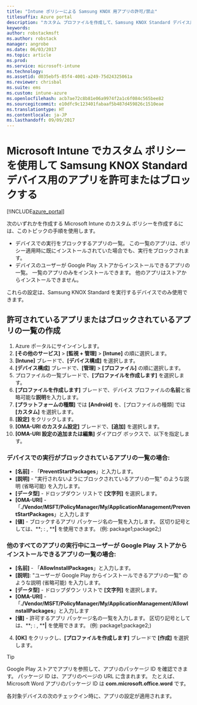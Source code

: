```yaml
---
title: "Intune ポリシーによる Samsung KNOX 用アプリの許可/禁止"
titlesuffix: Azure portal
description: "カスタム プロファイルを作成して、Samsung KNOX Standard デバイス用のアプリを許可またはブロックします。\""
keywords: 
author: robstackmsft
ms.author: robstack
manager: angrobe
ms.date: 06/03/2017
ms.topic: article
ms.prod: 
ms.service: microsoft-intune
ms.technology: 
ms.assetid: d035ebf5-85f4-4001-a249-75d24325061a
ms.reviewer: chrisbal
ms.suite: ems
ms.custom: intune-azure
ms.openlocfilehash: acb7ae72c8b81e06a9974f2a1c6f084c565bee82
ms.sourcegitcommit: e10dfc9c123401fabaaf5b487d459826c1510eae
ms.translationtype: HT
ms.contentlocale: ja-JP
ms.lasthandoff: 09/09/2017
---
```

# <a name="use-custom-policies-to-allow-and-block-apps-for-samsung-knox-standard-devices-in-microsoft-intune"></a>Microsoft Intune でカスタム ポリシーを使用して Samsung KNOX Standard デバイス用のアプリを許可またはブロックする

[!INCLUDE[azure_portal](./includes/azure_portal.md)]

次のいずれかを作成する Microsoft Intune のカスタム ポリシーを作成するには、このトピックの手順を使用します。

- デバイスでの実行をブロックするアプリの一覧。 この一覧のアプリは、ポリシー適用時に既にインストールされていた場合でも、実行をブロックされます。
- デバイスのユーザーが Google Play ストアからインストールできるアプリの一覧。 一覧のアプリのみをインストールできます。 他のアプリはストアからインストールできません。

これらの設定は、Samsung KNOX Standard を実行するデバイスでのみ使用できます。

## <a name="create-an-allowed-or-blocked-app-list"></a>許可されているアプリまたはブロックされているアプリの一覧の作成

1. Azure ポータルにサインインします。
2. **[その他のサービス]** > **[監視 + 管理]** > **[Intune]** の順に選択します。
3. **[Intune]** ブレードで、**[デバイス構成]** を選択します。
2. **[デバイス構成]** ブレードで、**[管理]** > **[プロファイル]** の順に選択します。
2. プロファイルの一覧ブレードで、**[プロファイルを作成します]** を選択します。
3. **[プロファイルを作成します]** ブレードで、デバイス プロファイルの**名前**と省略可能な**説明**を入力します。
2. **[プラットフォームの種類]** では **[Android]** を、[プロファイルの種類] では **[カスタム]** を選択します。
3. **[設定]** をクリックします。
3. **[OMA-URI のカスタム設定]** ブレードで、**[追加]** を選択します。
4. **[OMA-URI 設定の追加または編集]** ダイアログ ボックスで、以下を指定します。

### <a name="for-a-list-of-apps-that-are-blocked-from-running-on-the-device"></a>デバイスでの実行がブロックされているアプリの一覧の場合:

- **[名前]** - 「**PreventStartPackages**」と入力します。
- **[説明]** - "実行されないようにブロックされているアプリの一覧" のような説明 (省略可能) を入力します。
-   **[データ型]** - ドロップダウン リストで **[文字列]** を選択します。
-   **[OMA-URI]** - 「**./Vendor/MSFT/PolicyManager/My/ApplicationManagement/PreventStartPackages**」と入力します
-   **[値]** - ブロックするアプリ パッケージ名の一覧を入力します。 区切り記号としては、**; : , ****|** を使用できます。 (例: package1;package2;)

### <a name="for-a-list-of-apps-that-users-are-allowed-to-install-from-the-google-play-store-while-excluding-all-other-apps"></a>他のすべてのアプリの実行中にユーザーが Google Play ストアからインストールできるアプリの一覧の場合:
- **[名前]** - 「**AllowInstallPackages**」と入力します。
- **[説明]**: "ユーザーが Google Play からインストールできるアプリの一覧" のような説明 (省略可能) を入力します。
- **[データ型]** - ドロップダウン リストで **[文字列]** を選択します。
- **[OMA-URI]** - 「**./Vendor/MSFT/PolicyManager/My/ApplicationManagement/AllowInstallPackages**」と入力します
- **[値]** - 許可するアプリ パッケージ名の一覧を入力します。 区切り記号としては、**; : , ****|** を使用できます。 (例: package1;package2;)

4. **[OK]** をクリックし、**[プロファイルを作成します]** ブレードで **[作成]** を選択します。

>[!TIP]
> Google Play ストアでアプリを参照して、アプリのパッケージ ID を確認できます。 パッケージ ID は、アプリのページの URL に含まれます。 たとえば、Microsoft Word アプリのパッケージ ID は **com.microsoft.office.word** です。

各対象デバイスの次のチェックイン時に、アプリの設定が適用されます。


<!---## Assign the custom profile--->
